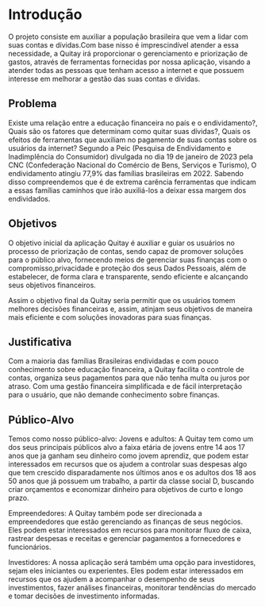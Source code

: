 # Introdução

O projeto consiste em auxiliar a população brasileira que vem a lidar com suas contas e dívidas.Com base nisso  é imprescindível atender a essa necessidade, a Quitay irá proporcionar o gerenciamento e priorização de gastos, através de ferramentas fornecidas por nossa aplicação, visando a atender todas as pessoas que tenham acesso a internet e que possuem interesse em melhorar a gestão das suas contas e dívidas. 

## Problema

Existe uma relação entre a educação financeira no país e o endividamento?, Quais são os fatores que determinam como quitar suas dívidas?, Quais os efeitos de ferramentas que auxiliam no pagamento de suas contas sobre os usuários da internet?
Segundo a Peic (Pesquisa de Endividamento e Inadimplência do Consumidor) divulgada no dia 19 de janeiro de 2023 pela CNC (Confederação Nacional do Comércio de Bens, Serviços e Turismo), O endividamento atingiu 77,9% das famílias brasileiras em 2022. Sabendo disso compreendemos que é de extrema carência ferramentas que indicam a essas famílias caminhos que irão auxiliá-los a deixar essa margem dos endividados.


## Objetivos

O objetivo inicial da aplicação Quitay é auxiliar e guiar os usuários no processo de priorização de contas, sendo capaz de promover soluções para o público alvo, fornecendo meios de gerenciar suas finanças com o compromisso,privacidade e proteção dos seus Dados Pessoais, além de estabelecer, de forma clara e transparente, sendo eficiente e alcançando seus objetivos financeiros.

Assim o objetivo final da Quitay seria permitir que os usuários tomem melhores decisões financeiras e, assim, atinjam seus objetivos de maneira mais eficiente e com soluções inovadoras para suas finanças.  


## Justificativa

Com a maioria das famílias Brasileiras endividadas e com pouco conhecimento sobre educação financeira, a Quitay facilita o controle de contas, organiza seus pagamentos para que não tenha multa ou juros por atraso. Com uma gestão financeira simplificada e de fácil interpretação para o usuário, que não demande conhecimento sobre finanças.


## Público-Alvo

Temos como nosso público-alvo:
 Jovens e adultos: A Quitay tem como um dos seus principais públicos alvo a faixa etária de jovens entre 14 aos 17 anos que ja ganham seu dinheiro como jovem aprendiz, que podem estar interessados em recursos que os ajudem a controlar suas despesas algo que tem crescido disparadamente nos últimos anos e os adultos dos 18 aos 50 anos que já possuem um trabalho, a partir da classe social D, buscando criar orçamentos e economizar dinheiro para objetivos de curto e longo prazo. 

Empreendedores: A Quitay também pode ser direcionada a empreendedores que estão gerenciando as finanças de seus negócios. Eles podem estar interessados em recursos para monitorar fluxo de caixa, rastrear despesas e receitas e gerenciar pagamentos a fornecedores e funcionários.

Investidores: A nossa aplicação será também uma opção para investidores, sejam eles iniciantes ou experientes. Eles podem estar interessados em recursos que os ajudem a acompanhar o desempenho de seus investimentos, fazer análises financeiras, monitorar tendências do mercado e tomar decisões de investimento informadas.

